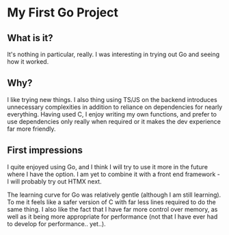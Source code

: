 # My First Go Project

## What is it?

It's nothing in particular, really. I was interesting in trying out Go and seeing how it worked.

## Why?

I like trying new things. I also thing using TS/JS on the backend introduces unnecessary complexities in addition to reliance on dependencies for nearly everything. Having used C, I enjoy writing my own functions, and prefer to use dependencies only really when required or it makes the dev experience far more friendly.

## First impressions

I quite enjoyed using Go, and I think I will try to use it more in the future where I have the option. I am yet to combine it with a front end framework - I will probably try out HTMX next.

The learning curve for Go was relatively gentle (although I am still learning). To me it feels like a safer version of C with far less lines required to do the same thing. I also like the fact that I have far more control over memory, as well as it being more appropriate for performance (not that I have ever had to develop for performance.. yet..).
